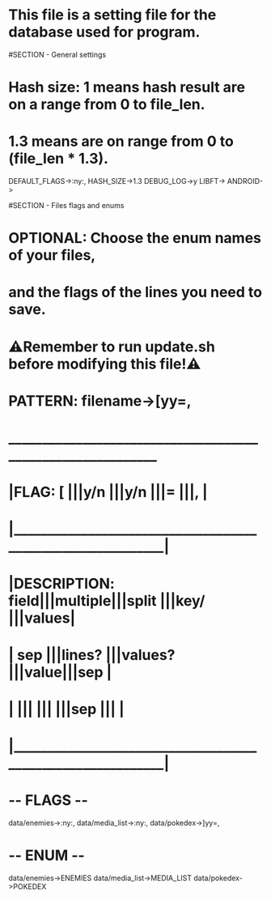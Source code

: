 #	This file is a setting file for the database used for program.

#SECTION - General settings
#	Hash size:	1 means hash result are on a range from 0 to file_len.
#				1.3 means are on range from 0 to (file_len * 1.3).

DEFAULT_FLAGS->:ny:,
HASH_SIZE->1.3
DEBUG_LOG->y
LIBFT->
ANDROID->

#SECTION - Files flags and enums
#	OPTIONAL: Choose the enum names of your files, 
#	and the flags of the lines you need to save.
#	⚠️Remember to run update.sh before modifying this file!⚠️
#	PATTERN: 	filename->[yy=,
#	___________________________________________________________
#  |FLAG:			[	 |||y/n		|||y/n	  |||=	  |||,	   |
#  |___________________________________________________________|
#  |DESCRIPTION:	field|||multiple|||split  |||key/ |||values|
#  |				sep	 |||lines?	|||values?|||value|||sep   |
#  |				     |||		|||       |||sep  |||	   |
#  |___________________________________________________________|

# -- FLAGS -- #
data/enemies->:ny:,
data/media_list->:ny:,
data/pokedex->]yy=,
# -- ENUM -- #
data/enemies->ENEMIES
data/media_list->MEDIA_LIST
data/pokedex->POKEDEX

